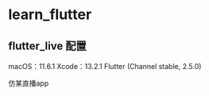 # learn_flutter

## flutter_live 配置
macOS：11.6.1
Xcode：13.2.1
Flutter (Channel stable, 2.5.0)

仿某直播app

